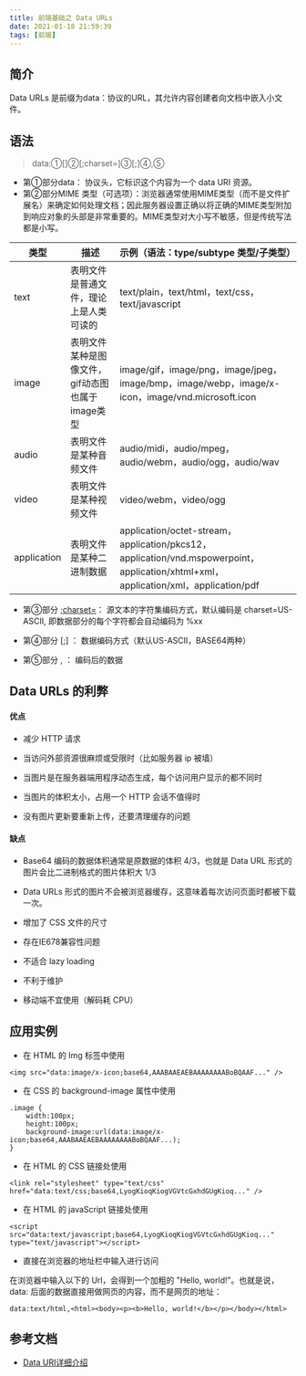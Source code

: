 ```yaml
---
title: 前端基础之 Data URLs
date: 2021-01-18 21:59:39
tags: [前端]
---
```


## 简介

Data URLs 是前缀为data：协议的URL，其允许内容创建者向文档中嵌入小文件。

## 语法

> data:①[<mime type>]②[;charset=<charset>]③[;<encoding>]④,<encoded data>⑤

* 第①部分data： 协议头，它标识这个内容为一个 data URI 资源。
* 第②部分MIME 类型（可选项）：浏览器通常使用MIME类型（而不是文件扩展名）来确定如何处理文档；因此服务器设置正确以将正确的MIME类型附加到响应对象的头部是非常重要的。MIME类型对大小写不敏感，但是传统写法都是小写。

<!-- more -->

| 类型        | 描述                                             | 示例（语法：type/subtype 类型/子类型）                       |
| ----------- | ------------------------------------------------ | ------------------------------------------------------------ |
| text        | 表明文件是普通文件，理论上是人类可读的           | text/plain，text/html，text/css，text/javascript             |
| image       | 表明文件某种是图像文件，gif动态图也属于image类型 | image/gif，image/png，image/jpeg，image/bmp，image/webp，image/x-icon，image/vnd.microsoft.icon |
| audio       | 表明文件是某种音频文件                           | audio/midi，audio/mpeg，audio/webm，audio/ogg，audio/wav     |
| video       | 表明文件是某种视频文件                           | video/webm，video/ogg                                        |
| application | 表明文件是某种二进制数据                         | application/octet-stream，application/pkcs12，application/vnd.mspowerpoint，application/xhtml+xml，application/xml，application/pdf |

* 第③部分 [;charset=<charset>](可选项)： 源文本的字符集编码方式，默认编码是 charset=US-ASCII, 即数据部分的每个字符都会自动编码为 %xx

* 第④部分 [;<encoding>] ： 数据编码方式（默认US-ASCII，BASE64两种）

* 第⑤部分 ,<encoded data> ： 编码后的数据


## Data URLs 的利弊

#### 优点

* 减少 HTTP 请求

* 当访问外部资源很麻烦或受限时（比如服务器 ip 被墙）

* 当图片是在服务器端用程序动态生成，每个访问用户显示的都不同时

* 当图片的体积太小，占用一个 HTTP 会话不值得时

* 没有图片更新要重新上传，还要清理缓存的问题

#### 缺点

* Base64 编码的数据体积通常是原数据的体积 4/3，也就是 Data URL 形式的图片会比二进制格式的图片体积大 1/3

* Data URLs 形式的图片不会被浏览器缓存，这意味着每次访问页面时都被下载一次。

* 增加了 CSS 文件的尺寸

* 存在IE678兼容性问题

* 不适合 lazy loading

* 不利于维护

* 移动端不宜使用（解码耗 CPU）

## 应用实例

* 在 HTML 的 Img 标签中使用

```
<img src="data:image/x-icon;base64,AAABAAEAEBAAAAAAAABoBQAAF..." />
```

* 在 CSS 的 background-image 属性中使用

```
.image {
    width:100px;
    height:100px;
    background-image:url(data:image/x-icon;base64,AAABAAEAEBAAAAAAAABoBQAAF...);
}
```

* 在 HTML 的 CSS 链接处使用

```
<link rel="stylesheet" type="text/css" href="data:text/css;base64,LyogKioqKiogVGVtcGxhdGUgKioq..." />
```

* 在 HTML 的 javaScript 链接处使用

```
<script src="data:text/javascript;base64,LyogKioqKiogVGVtcGxhdGUgKioq..." type="text/javascript"></script>
```

* 直接在浏览器的地址栏中输入进行访问

在浏览器中输入以下的 Url，会得到一个加粗的 "Hello, world!"。也就是说，data: 后面的数据直接用做网页的内容，而不是网页的地址：

```
data:text/html,<html><body><p><b>Hello, world!</b></p></body></html>
```

## 参考文档

* [Data URI详细介绍](https://juejin.im/post/6844903940690018312)